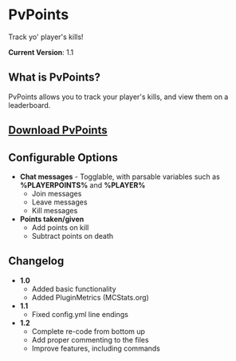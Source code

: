 PvPoints
========
Track yo' player's kills!

**Current Version**: 1.1

What is PvPoints?
-----------------
PvPoints allows you to track your player's kills, and view them on a leaderboard.

[Download PvPoints](https://github.com/jackwilsdon/PvPoints/blob/master/jars/PvPoints.jar "Latest Release")
-----------------

Configurable Options
--------------------
 - **Chat messages** - Togglable, with parsable variables such as **%PLAYERPOINTS%** and **%PLAYER%**
   - Join messages
   - Leave messages
   - Kill messages
 - **Points taken/given**
   - Add points on kill
   - Subtract points on death

Changelog
---------
 - **1.0**
   - Added basic functionality
   - Added PluginMetrics (MCStats.org)
 - **1.1**
   - Fixed config.yml line endings
 - **1.2**
   - Complete re-code from bottom up
   - Add proper commenting to the files
   - Improve features, including commands